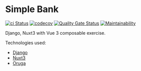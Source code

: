 # Simple Bank

[![ci Status](https://github.com/joaopauloufal/BankDjangoNuxt3/workflows/ci/badge.svg)](https://github.com/joaopauloufal/BankDjangoNuxt3/actions)
[![codecov](https://codecov.io/gh/joaopauloufal/BankDjangoNuxt3/branch/master/graph/badge.svg?token=2E9LF0F1VL)](https://codecov.io/gh/joaopauloufal/BankDjangoNuxt3)
[![Quality Gate Status](https://sonarcloud.io/api/project_badges/measure?project=joaopauloufal_BankDjangoNuxt3&metric=alert_status)](https://sonarcloud.io/summary/new_code?id=joaopauloufal_BankDjangoNuxt3)
[![Maintainability](https://api.codeclimate.com/v1/badges/d353436f30e48df19d97/maintainability)](https://codeclimate.com/github/joaopauloufal/BankDjangoNuxt3/maintainability)


Django, Nuxt3 with Vue 3 composable exercise.

Technologies used:
 - [Django](https://www.djangoproject.com)
 - [Nuxt3](https://v3.nuxtjs.org)
 - [Oruga](https://oruga.io)